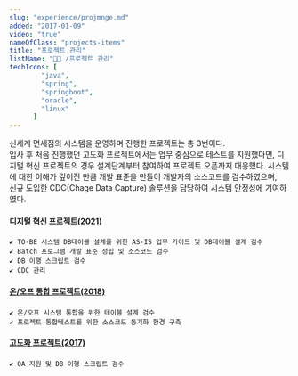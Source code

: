 ```yaml
---
slug: "experience/projmnge.md"
added: "2017-01-09"
video: "true"
nameOfClass: "projects-items"
title: "프로젝트 관리"
listName: "👩‍💻 /프로젝트 관리"
techIcons: [
        "java",
        "spring",
        "springboot",
        "oracle",
        "linux"
      ]
---
```


신세계 면세점의 시스템을 운영하며 진행한 프로젝트는 총 3번이다.  
입사 후 처음 진행했던 고도화 프로젝트에서는 업무 중심으로 테스트를 지원했다면, 디지털 혁신 프로젝트의 경우 설계단계부터 참여하여 프로젝트 오픈까지 대응했다. 
시스템에 대한 이해가 깊어진 만큼 개발 표준을 만들어 개발자의 소스코드를 검수하였으며,  
신규 도입한 CDC(Chage Data Capture) 솔루션을 담당하여 시스템 안정성에 기여하였다. 

#### [디지털 혁신 프로젝트(2021)](https://boysbeanxious.github.io)
    ✔︎ TO-BE 시스템 DB테이블 설계를 위한 AS-IS 업무 가이드 및 DB테이블 설계 검수
    ✔︎ Batch 프로그램 개발 표준 정립 및 소스코드 검수 
    ✔︎ DB 이행 스크립트 검수
    ✔︎ CDC 관리
        
#### [온/오프 통합 프로젝트(2018)](https://boysbeanxious.github.io) 
    ✔︎ 온/오프 시스템 통합을 위한 테이블 설계 검수 
    ✔︎ 프로젝트 통합테스트를 위한 소스코드 동기화 환경 구축  
        
#### [고도화 프로젝트(2017)](https://boysbeanxious.github.io) 
    ✔︎ QA 지원 및 DB 이행 스크립트 검수 
